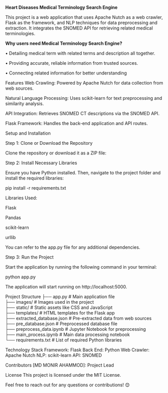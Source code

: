 **Heart Diseases Medical Terminology Search Engine**

This project is a web application that uses Apache Nutch as a web crawler, Flask as the framework, and NLP techniques for data preprocessing and extraction. It integrates the SNOMED API for retrieving related medical terminologies.

**Why users need Medical Terminology Search Engine?**

• Detailing medical term with related terms and description all
together.

• Providing accurate, reliable information from trusted sources.

• Connecting related information for better understanding

Features
Web Crawling: Powered by Apache Nutch for data collection from web sources.

Natural Language Processing: Uses scikit-learn for text preprocessing and similarity analysis.

API Integration: Retrieves SNOMED CT descriptions via the SNOMED API.

Flask Framework: Handles the back-end application and API routes.

Setup and Installation

Step 1: Clone or Download the Repository

Clone the repository or download it as a ZIP file:

Step 2: Install Necessary Libraries

Ensure you have Python installed. Then, navigate to the project folder and install the required libraries:

pip install -r requirements.txt  

Libraries Used:

Flask

Pandas

scikit-learn

urllib

You can refer to the app.py file for any additional dependencies.

Step 3: Run the Project

Start the application by running the following command in your terminal:

python app.py  

The application will start running on http://localhost:5000.

Project Structure
├── app.py                   # Main application file  
├── images/                  # Images used in the project  
├── static/                  # Static assets like CSS and JavaScript  
├── templates/               # HTML templates for the Flask app  
├── extracted_database.json  # Pre-extracted data from web sources  
├── pre_database.json        # Preprocessed database file  
├── preprocess_data.ipynb    # Jupyter Notebook for preprocessing  
├── main_process.ipynb       # Main data processing notebook  
└── requirements.txt         # List of required Python libraries  

Technology Stack
Framework: Flask
Back End: Python
Web Crawler: Apache Nutch
NLP: scikit-learn
API: SNOMED

Contributors
[MD MONIR AHAMMOD]: Project Lead

License
This project is licensed under the MIT License.

Feel free to reach out for any questions or contributions! 😊

